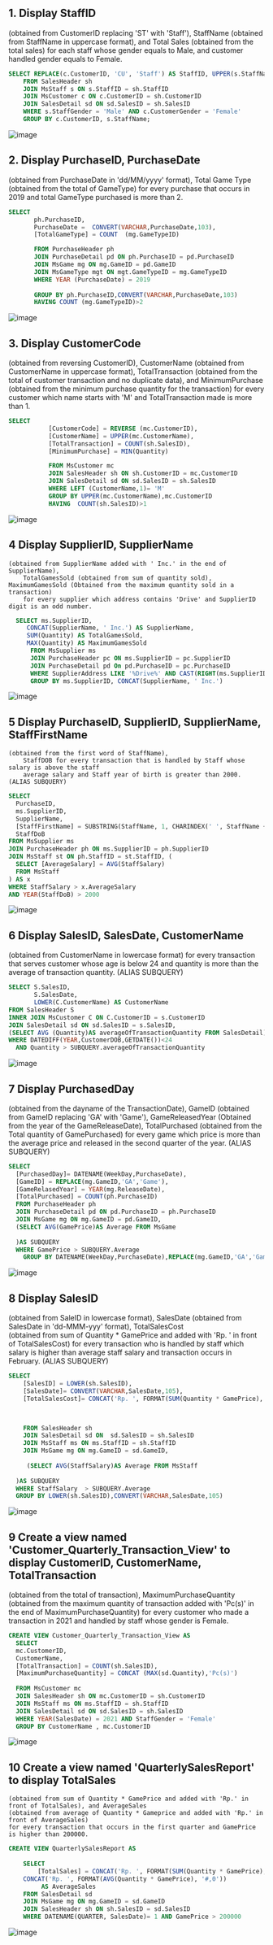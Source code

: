 ## 1. Display StaffID 
  (obtained from CustomerID replacing 'ST' with 'Staff'), StaffName 
	(obtained from StaffName in uppercase format), and Total Sales (obtained from the total sales) 
	for each staff whose gender equals to Male, and customer handled gender equals to Female.

```sql
SELECT REPLACE(c.CustomerID, 'CU', 'Staff') AS StaffID, UPPER(s.StaffName) AS StaffName, COUNT(sd.SalesID) AS TotalSales
	FROM SalesHeader sh
	JOIN MsStaff s ON s.StaffID = sh.StaffID
	JOIN MsCustomer c ON c.CustomerID = sh.CustomerID
	JOIN SalesDetail sd ON sd.SalesID = sh.SalesID
	WHERE s.StaffGender = 'Male' AND c.CustomerGender = 'Female'
	GROUP BY c.CustomerID, s.StaffName;
```
![image](https://github.com/Vebryo/Go_Game-Database/assets/171486386/1c7bf3cc-37b4-4753-8c52-a5122ef37971)
## 2. Display PurchaseID, PurchaseDate
(obtained from PurchaseDate in 'dd/MM/yyyy' format), Total Game Type 
	(obtained from the total of GameType) 
	for every purchase that occurs in 2019 and total GameType purchased is more than 2.
 ```sql
SELECT 
		ph.PurchaseID,
		PurchaseDate =  CONVERT(VARCHAR,PurchaseDate,103),
		[TotalGameType] = COUNT  (mg.GameTypeID)

		FROM PurchaseHeader ph
		JOIN PurchaseDetail pd ON ph.PurchaseID = pd.PurchaseID
		JOIN MsGame mg ON mg.GameID = pd.GameID
		JOIN MsGameType mgt ON mgt.GameTypeID = mg.GameTypeID
		WHERE YEAR (PurchaseDate) = 2019
		
		GROUP BY ph.PurchaseID,CONVERT(VARCHAR,PurchaseDate,103)
		HAVING COUNT (mg.GameTypeID)>2
```
![image](https://github.com/Vebryo/Go_Game-Database/assets/171486386/c9bf1d39-c79b-4af5-a7f3-e736143afa3a)
## 3. Display CustomerCode 
  (obtained from reversing CustomerID), CustomerName 
	(obtained from CustomerName in uppercase format), TotalTransaction 
	(obtained from the total of customer transaction and no duplicate data), 
	and MinimumPurchase (obtained from the minimum purchase quantity for the transaction) 
	for every customer which name starts with 'M' and TotalTransaction made is more than 1.
 ```sql
SELECT 
			[CustomerCode] = REVERSE (mc.CustomerID),
			[CustomerName] = UPPER(mc.CustomerName),
			[TotalTransaction] = COUNT(sh.SalesID),
			[MinimumPurchase] = MIN(Quantity)

			FROM MsCustomer mc
			JOIN SalesHeader sh ON sh.CustomerID = mc.CustomerID
			JOIN SalesDetail sd ON sd.SalesID = sh.SalesID
			WHERE LEFT (CustomerName,1)= 'M' 
			GROUP BY UPPER(mc.CustomerName),mc.CustomerID
			HAVING  COUNT(sh.SalesID)>1
```
![image](https://github.com/Vebryo/Go_Game-Database/assets/171486386/6d3b66c3-dfca-4bba-b7c6-d22a3e336d43)
## 4 Display SupplierID, SupplierName 
    (obtained from SupplierName added with ' Inc.' in the end of SupplierName), 
		TotalGamesSold (obtained from sum of quantity sold), MaximumGamesSold (Obtained from the maximum quantity sold in a transaction)
		for every supplier which address contains 'Drive' and SupplierID digit is an odd number.
  ```sql
	SELECT ms.SupplierID,
       CONCAT(SupplierName, ' Inc.') AS SupplierName,
       SUM(Quantity) AS TotalGamesSold,
       MAX(Quantity) AS MaximumGamesSold
		FROM MsSupplier ms
		JOIN PurchaseHeader pc ON ms.SupplierID = pc.SupplierID
		JOIN PurchaseDetail pd On pd.PurchaseID = pc.PurchaseID
		WHERE SupplierAddress LIKE '%Drive%' AND CAST(RIGHT(ms.SupplierID, 3) AS INT) % 2 = 1
		GROUP BY ms.SupplierID, CONCAT(SupplierName, ' Inc.')
```
![image](https://github.com/Vebryo/Go_Game-Database/assets/171486386/28e3a751-252d-47a7-bd7d-42cb558d228c)
## 5 Display PurchaseID, SupplierID, SupplierName, StaffFirstName 
    (obtained from the first word of StaffName), 
		StaffDOB for every transaction that is handled by Staff whose salary is above the staff 
		average salary and Staff year of birth is greater than 2000. (ALIAS SUBQUERY)
  ```sql
SELECT
    PurchaseID,
    ms.SupplierID,
    SupplierName,
    [StaffFirstName] = SUBSTRING(StaffName, 1, CHARINDEX(' ', StaffName + ' ') -1),
    StaffDoB
FROM MsSupplier ms
JOIN PurchaseHeader ph ON ms.SupplierID = ph.SupplierID
JOIN MsStaff st ON ph.StaffID = st.StaffID, (
    SELECT [AverageSalary] = AVG(StaffSalary) 
    FROM MsStaff
) AS x
WHERE StaffSalary > x.AverageSalary
AND YEAR(StaffDoB) > 2000
```
![image](https://github.com/Vebryo/Go_Game-Database/assets/171486386/db1d5ee0-1ce8-492e-95c4-2d562d77e34c)
## 6 Display SalesID, SalesDate, CustomerName 
  (obtained from CustomerName in lowercase format) 
	for every transaction that serves customer 
	whose age is below 24 and quantity is more than the average of transaction quantity. (ALIAS SUBQUERY)
```sql
SELECT S.SalesID,
       S.SalesDate,
       LOWER(C.CustomerName) AS CustomerName
FROM SalesHeader S
INNER JOIN MsCustomer C ON C.CustomerID = s.CustomerID
JOIN SalesDetail sd ON sd.SalesID = s.SalesID,
(SELECT AVG (Quantity)AS averageOfTransactionQuantity FROM SalesDetail)AS SUBQUERY
WHERE DATEDIFF(YEAR,CustomerDOB,GETDATE())<24
  AND Quantity > SUBQUERY.averageOfTransactionQuantity
```
![image](https://github.com/Vebryo/Go_Game-Database/assets/171486386/2538174d-7dc9-4d62-a8e6-f30f8f54d1d1)
## 7 Display PurchasedDay 
(obtained from the dayname of the TransactionDate), GameID (obtained from GameID replacing 'GA' with 'Game'), GameReleasedYear 
(Obtained from the year of the GameReleaseDate), TotalPurchased (obtained from the Total quantity of GamePurchased) 
for every game which price is more than the average price and released in the second quarter of the year. (ALIAS SUBQUERY)
```sql
SELECT 
  [PurchasedDay]= DATENAME(WeekDay,PurchaseDate),
  [GameID] = REPLACE(mg.GameID,'GA','Game'),
  [GameRelasedYear] = YEAR(mg.ReleaseDate),
  [TotalPurchased] = COUNT(ph.PurchaseID)
  FROM PurchaseHeader ph
  JOIN PurchaseDetail pd ON pd.PurchaseID = ph.PurchaseID
  JOIN MsGame mg ON mg.GameID = pd.GameID,
  (SELECT AVG(GamePrice)AS Average FROM MsGame
  
  )AS SUBQUERY
  WHERE GamePrice > SUBQUERY.Average
	GROUP BY DATENAME(WeekDay,PurchaseDate),REPLACE(mg.GameID,'GA','Game'),YEAR(mg.ReleaseDate)
```
![image](https://github.com/Vebryo/Go_Game-Database/assets/171486386/8a37450a-2c18-488e-8d5a-aa60a6659ea4)
## 8 Display SalesID 
(obtained from SaleID in lowercase format), SalesDate (obtained from SalesDate in 'dd-MMM-yyy' format), TotalSalesCost  
(obtained from sum of Quantity * GamePrice and added with 'Rp. ' in front of TotalSalesCost) 
for every transaction who is handled by staff which salary is higher than average staff salary and 
transaction occurs in February. (ALIAS SUBQUERY)
```sql
SELECT 
	[SalesID] = LOWER(sh.SalesID),
	[SalesDate]= CONVERT(VARCHAR,SalesDate,105),
	[TotalSalesCost]= CONCAT('Rp. ', FORMAT(SUM(Quantity * GamePrice),'#,0'))

	

	FROM SalesHeader sh
	JOIN SalesDetail sd ON  sd.SalesID = sh.SalesID
	JOIN MsStaff ms ON ms.StaffID = sh.StaffID
	JOIN MsGame mg ON mg.GameID = sd.GameID,
	
	 (SELECT AVG(StaffSalary)AS Average FROM MsStaff
	
  )AS SUBQUERY
  WHERE StaffSalary  > SUBQUERY.Average
  GROUP BY LOWER(sh.SalesID),CONVERT(VARCHAR,SalesDate,105)
```
![image](https://github.com/Vebryo/Go_Game-Database/assets/171486386/1a24a91a-d493-4934-a903-584ed042561d)
## 9 Create a view named 'Customer_Quarterly_Transaction_View' to display CustomerID, CustomerName, TotalTransaction 
  (obtained from the total of transaction), MaximumPurchaseQuantity (obtained from the maximum quantity of transaction added with 'Pc(s)' 
  in the end of MaximumPurchaseQuantity) for every customer who made a transaction in 2021 and handled by 
  staff whose gender is Female.
  ```sql
CREATE VIEW Customer_Quarterly_Transaction_View AS
	SELECT 
	mc.CustomerID,
	CustomerName,
	[TotalTransaction] = COUNT(sh.SalesID),
	[MaximumPurchaseQuantity] = CONCAT (MAX(sd.Quantity),'Pc(s)')
	
	FROM MsCustomer mc
	JOIN SalesHeader sh ON mc.CustomerID = sh.CustomerID
	JOIN MsStaff ms ON ms.StaffID = sh.StaffID
	JOIN SalesDetail sd ON sd.SalesID = sh.SalesID
	WHERE YEAR(SalesDate) = 2021 AND StaffGender = 'Female'
	GROUP BY CustomerName , mc.CustomerID
```
![image](https://github.com/Vebryo/Go_Game-Database/assets/171486386/ed043fea-77bd-4d97-b5ed-634fb8538aa3)
## 10 Create a view named 'QuarterlySalesReport' to display TotalSales 
	(obtained from sum of Quantity * GamePrice and added with 'Rp.' in front of TotalSales), and AverageSales 
	(obtained from average of Quantity * Gameprice and added with 'Rp.' in front of AverageSales)
	for every transaction that occurs in the first quarter and GamePrice is higher than 200000.
```sql 
CREATE VIEW QuarterlySalesReport AS
	
	SELECT
		[TotalSales] = CONCAT('Rp. ', FORMAT(SUM(Quantity * GamePrice), '#,0')),
    CONCAT('Rp. ', FORMAT(AVG(Quantity * GamePrice), '#,0')) 
		 AS AverageSales
	FROM SalesDetail sd
	JOIN MsGame mg ON mg.GameID = sd.GameID
	JOIN SalesHeader sh ON sh.SalesID = sd.SalesID
	WHERE DATENAME(QUARTER, SalesDate)= 1 AND GamePrice > 200000
```
![image](https://github.com/Vebryo/Go_Game-Database/assets/171486386/1cdff7c2-0810-4bc6-b1b2-b4b6255c5a36)
